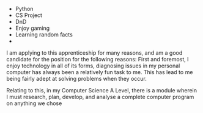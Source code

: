 - Python
- CS Project
- DnD
- Enjoy gaming
- Learning random facts
- 

I am applying to this apprenticeship for many reasons, and am a good candidate for the position for the following reasons: First and foremost, I enjoy technology in all of its forms, diagnosing issues in my personal computer has always been a relatively fun task to me. This has lead to me being fairly adept at solving problems when they occur.

Relating to this, in my Computer Science A Level, there is a module wherein I must research, plan, develop, and analyse a complete computer program on anything we chose